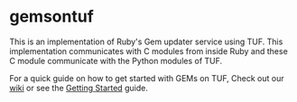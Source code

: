 gemsontuf
=========

This is an implementation of Ruby's Gem updater service using TUF. This 
implementation communicates with C modules from inside Ruby and these C 
module communicate with the Python modules of TUF.

For a quick guide on how to get started with GEMs on TUF, Check out 
our [wiki](https://github.com/PoppySeedPlehzr/gemsontuf/wiki) or see the 
[Getting Started](https://github.com/PoppySeedPlehzr/gemsontuf/wiki/Getting-Started-with-GEMs-on-TUF) guide.
